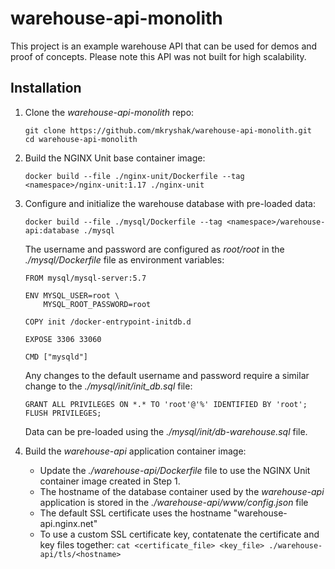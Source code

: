 # warehouse-api-monolith
This project is an example warehouse API that can be used for demos and proof of concepts. Please note this API was not built for high scalability.

## Installation ##
1. Clone the *warehouse-api-monolith* repo:
   
   ```
   git clone https://github.com/mkryshak/warehouse-api-monolith.git
   cd warehouse-api-monolith
   ```
   
2. Build the NGINX Unit base container image:
   
   ```
   docker build --file ./nginx-unit/Dockerfile --tag <namespace>/nginx-unit:1.17 ./nginx-unit
   ```
   
3. Configure and initialize the warehouse database with pre-loaded data:
   
   ```
   docker build --file ./mysql/Dockerfile --tag <namespace>/warehouse-api:database ./mysql
   ```
   
   The username and password are configured as *root/root* in the *./mysql/Dockerfile* file as environment variables:
   
   ```
   FROM mysql/mysql-server:5.7
   
   ENV MYSQL_USER=root \
       MYSQL_ROOT_PASSWORD=root
   
   COPY init /docker-entrypoint-initdb.d
   
   EXPOSE 3306 33060
   
   CMD ["mysqld"]
   ```
   
   Any changes to the default username and password require a similar change to the *./mysql/init/init_db.sql* file:
   
   ```
   GRANT ALL PRIVILEGES ON *.* TO 'root'@'%' IDENTIFIED BY 'root';
   FLUSH PRIVILEGES;
   ```
   
   Data can be pre-loaded using the *./mysql/init/db-warehouse.sql* file.
   
4. Build the *warehouse-api* application container image:
   - Update the *./warehouse-api/Dockerfile* file to use the NGINX Unit container image created in Step 1.
   - The hostname of the database container used by the *warehouse-api* application is stored in the *./warehouse-api/www/config.json* file
   - The default SSL certificate uses the hostname "warehouse-api.nginx.net"
   - To use a custom SSL certificate key, contatenate the certificate and key files together:
     ```cat <certificate_file> <key_file> ./warehouse-api/tls/<hostname>```
     
   
